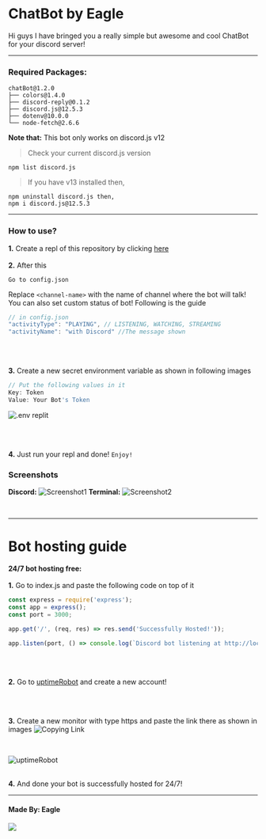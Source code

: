 # ChatBot by Eagle

Hi guys I have bringed you a really simple but awesome and cool ChatBot for your discord server!



<hr>

### Required Packages:
```
chatBot@1.2.0
├── colors@1.4.0
├── discord-reply@0.1.2
├── discord.js@12.5.3
├── dotenv@10.0.0
└── node-fetch@2.6.6
```

**Note that:** This bot only works on discord.js v12
> Check your current discord.js version
> 
`npm list discord.js`

> If you have v13 installed then,
> 
```
npm uninstall discord.js then,
npm i discord.js@12.5.3
```

<hr>



### How to use?
**1.** Create a repl of this repository by clicking [here](https://repl.it/github/EAGLE1309/chatBot)
</br>
</br>
**2.** After this
```
Go to config.json
```
Replace `<channel-name>` with the name of channel where the bot will talk!
</br>
You can also set custom status of bot! Following is the guide
```javascript
// in config.json
"activityType": "PLAYING", // LISTENING, WATCHING, STREAMING
"activityName": "with Discord" //The message shown
```
</br>
</br>

**3.** Create a new secret environment variable as shown in following images
```javascript
// Put the following values in it
Key: Token
Value: Your Bot's Token
```
![.env replit](https://cdn.discordapp.com/attachments/846698526821449778/847015729106386954/Screenshot_2021-05-26-13-07-03-47.jpg)

</br>
</br>

**4.** Just run your repl and done! `Enjoy!`

### Screenshots
**Discord:**
![Screenshot1](https://cdn.discordapp.com/attachments/846698526821449778/846698559969296424/Screenshot_2021-05-25-16-07-05-76_572064f74bd5f9fa804b05334aa4f912.jpg)
**Terminal:**
![Screenshot2](https://cdn.discordapp.com/attachments/846698526821449778/846698792245657610/Screenshot_2021-05-25-16-08-32-42_c30cd925e7b7f067eb8ca2fbf963a62c.jpg)


<br>
<hr>

# Bot hosting guide
**24/7 bot hosting free:**
</br>
</br>
**1.** Go to index.js and paste the following code on top of it
```javascript
const express = require('express');
const app = express();
const port = 3000;

app.get('/', (req, res) => res.send('Successfully Hosted!'));

app.listen(port, () => console.log(`Discord bot listening at http://localhost:${port}`));
```
</br>
</br>

**2.** Go to [uptimeRobot](https://uptimerobot.com/) and create a new account!

</br>
</br>

**3.** Create a new monitor with type https and paste the link there as shown in images
![Copying Link](https://cdn.discordapp.com/attachments/846698526821449778/846787482645037066/IMG_20210525_220059.jpg)

</br>

![uptimeRobot](https://cdn.discordapp.com/attachments/846698526821449778/846787482989101086/IMG_20210525_220020.jpg)
</br>
</br>

**4.** And done your bot is successfully hosted for 24/7!
</br>
<hr>


#### Made By: Eagle
![](https://socialify.git.ci/EAGLE1309/chatBot/image?font=Source%20Code%20Pro&language=1&owner=1&pattern=Circuit%20Board&theme=Dark)

